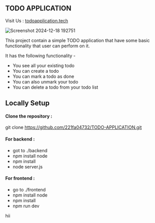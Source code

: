 ## TODO APPLICATION

Visit Us : [todoapplication.tech](https://todoapplication.tech/)

![Screenshot 2024-12-18 192751](https://github.com/user-attachments/assets/18f7f29c-cae7-4c4a-a31a-72f0924ba50a)

This project contain a simple TODO application that have some basic functionality that user can perform on it.

It has the following functionality -

- You see all your existing todo
- You can create a todo
- You can mark a todo as done
- You can also unmark your todo
- You can delete a todo from your todo list

## Locally Setup

#### Clone the repository :

git clone https://github.com/221fa04732/TODO-APPLICATION.git

#### For backend :

- got to ./backend
- npm install node
- npm install
- node server.js

#### For frontend :

- go to ./frontend
- npm install node
- npm install
- npm run dev


hii